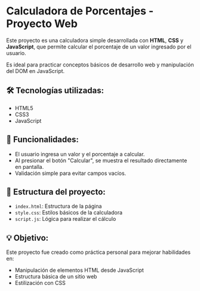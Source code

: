 # Calculadora de Porcentajes - Proyecto Web

Este proyecto es una calculadora simple desarrollada con **HTML**, **CSS** y **JavaScript**, que permite calcular el porcentaje de un valor ingresado por el usuario.

Es ideal para practicar conceptos básicos de desarrollo web y manipulación del DOM en JavaScript.

## 🛠️ Tecnologías utilizadas:
- HTML5
- CSS3
- JavaScript
  
## 🎯 Funcionalidades:
- El usuario ingresa un valor y el porcentaje a calcular.
- Al presionar el botón "Calcular", se muestra el resultado directamente en pantalla.
- Validación simple para evitar campos vacíos.

## 📁 Estructura del proyecto:
- `index.html`: Estructura de la página
- `style.css`: Estilos básicos de la calculadora
- `script.js`: Lógica para realizar el cálculo

## 💡 Objetivo:
Este proyecto fue creado como práctica personal para mejorar habilidades en:
- Manipulación de elementos HTML desde JavaScript
- Estructura básica de un sitio web
- Estilización con CSS


